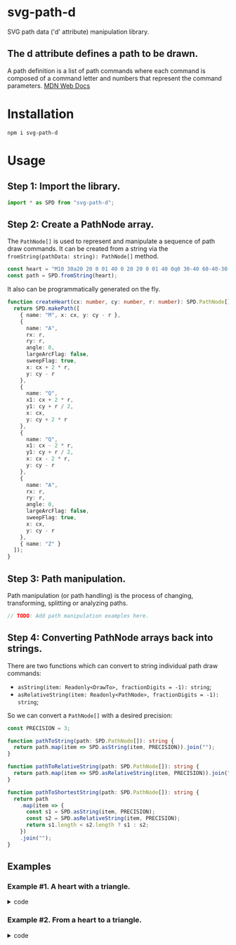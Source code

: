 # svg-path-d
SVG path data ('d' attribute) manipulation library.
## The d attribute defines a path to be drawn.
A path definition is a list of path commands where each command is composed of a command letter and numbers that represent the command parameters. [MDN Web Docs](https://developer.mozilla.org/en-US/docs/Web/SVG/Attribute/d)
# Installation
```
npm i svg-path-d
```
# Usage

## Step 1: Import the library.
```ts
import * as SPD from "svg-path-d";
```

## Step 2: Create a PathNode array.
The `PathNode[]` is used to represent and manipulate a sequence of path draw commands.
It can be created from a string via the `fromString(pathData: string): PathNode[]` method.

```ts
const heart = "M10 30a20 20 0 01 40 0 20 20 0 01 40 0q0 30-40 60-40-30-40-60z";
const path = SPD.fromString(heart);
```

It also can be programmatically generated on the fly.
```ts
function createHeart(cx: number, cy: number, r: number): SPD.PathNode[] {
  return SPD.makePath([
    { name: "M", x: cx, y: cy - r },
    {
      name: "A",
      rx: r,
      ry: r,
      angle: 0,
      largeArcFlag: false,
      sweepFlag: true,
      x: cx + 2 * r,
      y: cy - r
    },
    {
      name: "Q",
      x1: cx + 2 * r,
      y1: cy + r / 2,
      x: cx,
      y: cy + 2 * r
    },
    {
      name: "Q",
      x1: cx - 2 * r,
      y1: cy + r / 2,
      x: cx - 2 * r,
      y: cy - r
    },
    {
      name: "A",
      rx: r,
      ry: r,
      angle: 0,
      largeArcFlag: false,
      sweepFlag: true,
      x: cx,
      y: cy - r
    },
    { name: "Z" }
  ]);
}
```

## Step 3: Path manipulation.
Path manipulation (or path handling) is the process of changing, transforming, splitting or analyzing paths.

```ts
// TODO: Add path manipulation examples here.
```

## Step 4: Converting PathNode arrays back into strings.

There are two functions which can convert to string individual path draw commands:
 * `asString(item: Readonly<DrawTo>, fractionDigits = -1): string`;
 * `asRelativeString(item: Readonly<PathNode>, fractionDigits = -1): string`;

So we can convert a `PathNode[]` with a desired precision:
```ts
const PRECISION = 3;

function pathToString(path: SPD.PathNode[]): string {
  return path.map(item => SPD.asString(item, PRECISION)).join("");
}

function pathToRelativeString(path: SPD.PathNode[]): string {
  return path.map(item => SPD.asRelativeString(item, PRECISION)).join("");
}

function pathToShortestString(path: SPD.PathNode[]): string {
  return path
    .map(item => {
      const s1 = SPD.asString(item, PRECISION);
      const s2 = SPD.asRelativeString(item, PRECISION);
      return s1.length < s2.length ? s1 : s2;
    })
    .join("");
}
```

## Examples

### Example #1. A heart with a triangle.

<details>
<summary>code</summary>
<p>

```ts
const heart = "M10 30a20 20 0 01 40 0 20 20 0 01 40 0q0 30-40 60-40-30-40-60z";

const pathHeart = SPD.fromString(heart);
const pathTriangle = SPD.createReveresed(SPD.makePath(pathHeart.map(toLine)));

const triangle = pathTriangle.map(item => SPD.asString(item)).join("");

const box = SPD.getBoundingRect(pathHeart);

const appDiv: HTMLElement = document.getElementById("app");
appDiv.innerHTML = `
  <h1>Heart</h1>
  <div>
    <svg viewBox="${toViewBox(
      box.left - 1,
      box.top - 1,
      box.right - box.left + 2,
      box.bottom - box.top + 2
    )}">
      <path fill="red" d="${heart + triangle}"/>
    </svg>
  </div>
`;

function toLine(item: SPD.PathNode): SPD.PathNode {
  return SPD.isClosePath(item) || SPD.isMoveTo(item)
    ? { ...item }
    : { name: "L", x: SPD.getX(item), y: SPD.getY(item) };
}

function toViewBox(x: number, y: number, width: number, height: number) {
  return `${x} ${y} ${width} ${height}`;
}
```

</p>
</details>

### Example #2. From a heart to a triangle.

<details>
<summary>code</summary>
<p>

```ts
// ...
const pathHeart = SPD.fromString(heart);
const pathTriangle = SPD.makePath(pathHeart.map(toLine));
const morph = SPD.makeInterpolator(pathHeart, pathTriangle);

const src = morph(0).join("");
const dst = morph(1).join("");

const box = SPD.getBoundingRect(pathHeart);

const appDiv: HTMLElement = document.getElementById("app");
appDiv.innerHTML = `
  <h1>Heart Morph</h1>
  <div>
    <svg viewBox="${toViewBox(
      box.left - 1,
      box.top - 1,
      box.right - box.left + 2,
      box.bottom - box.top + 2
    )}">
      <path fill="red" d="${src}">
        <animate id="animate1" begin="1s;animate2.end + 2s" repeatCount="1" fill="freeze" attributeName="d" dur="1s"
          values="${src}; ${dst}" />
        <animate id="animate2" begin="animate1.end + 2s" repeatCount="1" fill="freeze" attributeName="d" dur="1s"
          values="${dst}; ${src}" />
      </path>
    </svg>
  </div>
`;
// ...
```

</p>
</details>
